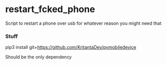 # restart_fcked_phone
Script to restart a phone over usb for whatever reason you might need that

### Stuff

pip3 install git+https://github.com/KritantaDev/pymobiledevice

Should be the only dependency
